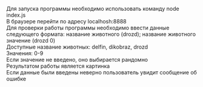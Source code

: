 Для запуска программы необходимо использовать команду node index.js <br/>
В браузере перейти по адресу localhosh:8888 <br/>
Для проверки работы программы необходимо ввести данные следующего формата: название животного (drozd); название животного значение (drozd 0) <br/>
Доступные название животных:  delfin, dikobraz, drozd <br/>
Значения: 0-9 <br/>
Если значение не введено, оно выбирается рандомно <br/>
Результатом работы является картинка <br/>
Если данные были введены неверно пользователь увидит сообщение об ошибке
